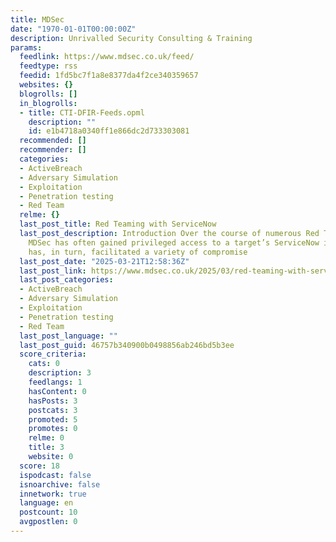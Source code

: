 ```yaml
---
title: MDSec
date: "1970-01-01T00:00:00Z"
description: Unrivalled Security Consulting & Training
params:
  feedlink: https://www.mdsec.co.uk/feed/
  feedtype: rss
  feedid: 1fd5bc7f1a8e8377da4f2ce340359657
  websites: {}
  blogrolls: []
  in_blogrolls:
  - title: CTI-DFIR-Feeds.opml
    description: ""
    id: e1b4718a0340ff1e866dc2d733303081
  recommended: []
  recommender: []
  categories:
  - ActiveBreach
  - Adversary Simulation
  - Exploitation
  - Penetration testing
  - Red Team
  relme: {}
  last_post_title: Red Teaming with ServiceNow
  last_post_description: Introduction Over the course of numerous Red Team engagements
    MDSec has often gained privileged access to a target’s ServiceNow instance. This
    has, in turn, facilitated a variety of compromise
  last_post_date: "2025-03-21T12:58:36Z"
  last_post_link: https://www.mdsec.co.uk/2025/03/red-teaming-with-servicenow/
  last_post_categories:
  - ActiveBreach
  - Adversary Simulation
  - Exploitation
  - Penetration testing
  - Red Team
  last_post_language: ""
  last_post_guid: 46757b340900b0498856ab246bd5b3ee
  score_criteria:
    cats: 0
    description: 3
    feedlangs: 1
    hasContent: 0
    hasPosts: 3
    postcats: 3
    promoted: 5
    promotes: 0
    relme: 0
    title: 3
    website: 0
  score: 18
  ispodcast: false
  isnoarchive: false
  innetwork: true
  language: en
  postcount: 10
  avgpostlen: 0
---
```

